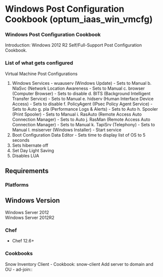 # Windows Post Configuration Cookbook (optum_iaas_win_vmcfg)

### Windows Post Configuration Cookbook
Introduction:
  Windows 2012 R2 Self/Full-Support Post Configuration Cookbook.

### List of what gets configured
Virtual Machine Post Configurations
  1. Windows Services
    - wuauserv (Windows Update) - Sets to Manual
    b. NlaSvc (Network Location Awareness - Sets to Manual
    c. browser (Computer Browser) - Sets to disable
    d. BITS (Background Intelligent Transfer Service) - Sets to Manual
    e. hidserv (Human Interface Device Access) - Sets to disable
    f. PolicyAgent (IPsec Policy Agent Service) - Sets to Auto
    g. pla (Performance Logs & Alerts) - Sets to Auto
    h. Spooler (Print Spooler) - Sets to Manual
    i. RasAuto (Remote Access Auto Connection Manager) - Sets to Auto
    j. RasMan (Remote Access Auto Connection Manager) - Sets to Manual
    k. TapiSrv (Telephony) - Sets to Manual
    l. msiserver (Windows Installer) - Start service
  2. Boot Configuration Data Editor - Sets time to display list of OS to 5 seconds
  3. Sets hibernate off
  4. Set Day Light Saving
  5. Disables LUA

## Requirements

### Platforms

Windows Version                     
------------------------
Windows Server 2012                 
Windows Server 2012R2               

### Chef

- Chef 12.6+

### Cookbooks

Snow Inventory Client - Cookbook: snow-client
Add server to domain and OU - ad-join::
